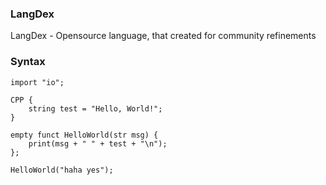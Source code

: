 ### LangDex
LangDex - Opensource language, that created for community refinements


### Syntax
    import "io";
    
    CPP {
        string test = "Hello, World!";
    }
    
    empty funct HelloWorld(str msg) {
        print(msg + " " + test + "\n");
    };
    
    HelloWorld("haha yes");
